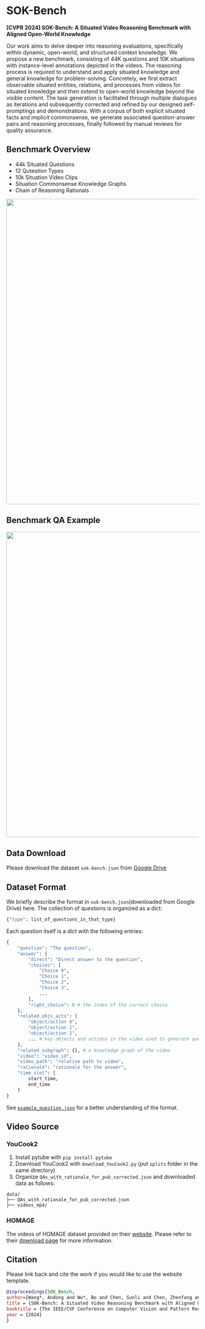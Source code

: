 # SOK-Bench
**[CVPR 2024] SOK-Bench: A Situated Video Reasoning Benchmark with Aligned Open-World Knowledge**

<!-- 
Reasoning from visual dynamics scenes has many real-world applications. However, existing video reasoning benchmarks are still inadequate since they were mainly designed for factual or situated reasoning and rarely involve broader knowledge in the real world.
-->

Our work aims to delve deeper into reasoning evaluations, specifically within dynamic, open-world, and structured context knowledge. 
We propose a new benchmark, consisting of 44K questions and 10K situations with instance-level annotations depicted in the videos. The reasoning process is required to understand and apply situated knowledge and general knowledge for problem-solving.
Concretely, we first extract observable situated entities, relations, and processes from videos for situated knowledge and then extend to open-world knowledge beyond the visible content. 
The task generation is facilitated through multiple dialogues as iterations and subsequently corrected and refined by our designed self-promptings and demonstrations.
With a corpus of both explicit situated facts and implicit commonsense, we generate associated question-answer pairs and reasoning processes, finally followed by manual reviews for quality assurance.

## Benchmark Overview
* 44k Situated Questions
* 12 Qutestion Types
* 10k Situation Video Clips
* Situation Commonsense Knowledge Graphs
* Chain of Reasoning Rationals

<div align="center">
<img src="imgs/fig_overview.png" width="800" >
</div>

## Benchmark QA Example

<div align="center">
<img src="imgs/fig_qa_examples.png" width="800" >
</div>

## Data Download
Please download the dataset ```sok-bench.json``` from [Google Drive](https://drive.google.com/file/d/1jWPY4yF-iBChvfN4MmlhXRhUJLySXRne/view?usp=sharing)

## Dataset Format
We briefly describe the format in ```sok-bench.json```(downloaded from Google Drive) here. The collection of questions is organized as a dict:
```python
{"type": list_of_questions_in_that_type}
```
Each question itself is a dict with the following entries:
```python
{
    "question": "The question",
    "answer": {
        "direct": "Direct answer to the question",
        "choices": [
            "Choice 0",
            "Choice 1",
            "Choice 2",
            "Choice 3",
            ...
        ],
        "right_choice": 0 # the index of the correct choice
    },
    "related_objs_acts": [
        "object/action 0",
        "object/action 1",
        "object/action 2",
        ... # key objects and actions in the video used to generate questions
    ],
    "related_subgraph": {}, # a knowledge graph of the video
    "video": "video_id",
    "video_path": "relative path to video",
    "rationale": "rationale for the answer",
    "time_slot": [
        start_time,
        end_time
    ]
}
```
See [`example_question.json`](data/example_question.json) for a better understanding of the format.
## Video Source 
### YouCook2

1. Install pytube with `pip install pytube`
2. Download YouCook2 with `download_YouCook2.py` (put `splits` folder in the same directory)
3. Organize `QAs_with_rationale_for_pub_corrected.json` and downloaded data as follows:
```
data/
├── QAs_with_rationale_for_pub_corrected.json
├── videos_mp4/
```
### HOMAGE
The videos of HOMAGE dataset provided on their [website](https://homeactiongenome.org/). Please refer to their [download page](https://homeactiongenome.org/download.html) for more information.

## Citation
Please link back and cite the work if you would like to use the website template.
```BibTeX
@inproceedings{SOK_Bench,
author={Wang*, Andong and Wu*, Bo and Chen, Sunli and Chen, Zhenfang and Guan, Haotian and Lee, Wei-Ning and Li, Erran Li and Tenenbaum, Joshua B and Gan, Chuang},
title = {SOK-Bench: A Situated Video Reasoning Benchmark with Aligned Open-World Knowledge},
booktitle = {The IEEE/CVF Conference on Computer Vision and Pattern Recognition (CVPR)},
year = {2024}
}
```

